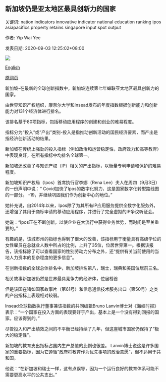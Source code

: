 ## 新加坡仍是亚太地区最具创新力的国家

关键词: nation indicators innovative indicator national education ranking ipos asiapacifics property retains singapore input spot output

作者: Yip Wai Yee

发表日期: 2020-09-03 12:25:02+08:00

![](https://www.straitstimes.com/sites/default/files/styles/x_large/public/articles/2020/09/03/nz_cbd_030955.jpg?itok=h4zlxzyL)

[English](Singapore%20retains%20top%20spot%20as%20Asia-Pacific%27s%20most%20innovative%20nation.md)

[原网页](https://www.straitstimes.com/singapore/singapore-retains-top-spot-as-asia-pacifics-most-innovative-nation)

新加坡-在最新的全球创新指数中，新加坡连续第七年蝉联亚太地区最具创新力的国家。

由世界知识产权组织，康奈尔大学和Insead发布的年度指数根据创新能力和创新能力对131个经济体进行排名。

该排名基于80项指标，包括移动应用程序的创建和创业的难易程度。

指标分为“投入”或“产出”类别-投入是指推动创新活动的国民经济要素，而产出是指经济创新活动的结果。

新加坡在传统上强劲的投入指标（例如政治和运营稳定性，政府效力和高等教育）中表现良好，在所有指标中均排名全球第一。

新加坡还改善了与知识产权（IP）相关的产出指标，以衡量专利申请和保护的难易程度。

新加坡知识产权局（Ipos）首席执行官李娜（Rena Lee）夫人在周四（9月3日）的一份声明中说：“ Covid加快了Ipos的数字化努力，这是国家数字化转型路线图的一部分。 -19，并继续巩固我们作为创新中心的地位。”

她补充说，自2014年以来，Ipos除了为其所有IP应用服务提供全数字化服务外，还增强了其用于商标申请的移动应用程序，并进行了完全虚拟的IP争议听证会。

她说：“ ​​Ipos正在不断创新，以使企业在大流行中获得业务优势，而时间是至关重要的。”

有趣的是，该城市州的指标也得到了很大的改善，该指标用于衡量具有高级学位的女性雇员在总就业人数中所占的比例，上升了35位，位居世界第一。根据该报告，该指标除了可以查看国家的性别劳动力分布之外，还“提供有关当前使用的当地人力资本的复杂程度的更多信息”。

在创新指数的全球总体排名中，新加坡排名第八，瑞士，瑞典和美国位居前三名。

相关故事新加坡仍然是世界最具竞争力的经济体，位居榜首

但是该国在诸如国家故事片（第61号）和信息通信技术服务出口（第50号）之类的产出指标上表现相对较弱。

Insead全球指数执行董事兼该指数的共同编辑Bruno Lanvin博士对《海峡时报》表示：“一个国家在投入方面的表现要好于产出，基本上是一个没有得到回报的国家。应该得到的。”

尽管投入和产出绩效之间的不平衡已经持续了几年，但这座城市国家仍保持了“极大的稳定性”。

新加坡的教育支出指标占国内生产总值的比例也很差。 Lanvin博士说这是许多国家的重要指标，因为它遵循“政府将教育作为优先事项的政治意愿”，但不适用于共和国。

他说：“在新加坡和瑞士一样，这有点误导，因为一个运行良好的教育体系可能不需要更高水平的公共支出。”